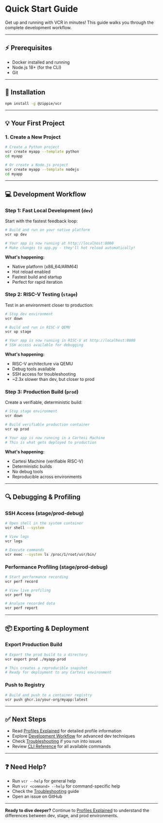 # Quick Start Guide

Get up and running with VCR in minutes! This guide walks you through the complete development workflow.

---

## :zap: Prerequisites

- Docker installed and running
- Node.js 18+ (for the CLI)
- Git

---

## :rocket: Installation

```bash
npm install -g @zippie/vcr
```

---

## :bulb: Your First Project

### 1. Create a New Project

```bash
# Create a Python project
vcr create myapp --template python
cd myapp

# Or create a Node.js project
vcr create myapp --template nodejs
cd myapp
```


---

## :computer: Development Workflow

### Step 1: Fast Local Development (`dev`)

Start with the fastest feedback loop:

```bash
# Build and run on your native platform
vcr up dev

# Your app is now running at http://localhost:8080
# Make changes to app.py - they'll hot reload automatically!
```

**What's happening:**
- Native platform (x86_64/ARM64)
- Hot reload enabled
- Fastest build and startup
- Perfect for rapid iteration

### Step 2: RISC-V Testing (`stage`)

Test in an environment closer to production:

```bash
# Stop dev environment
vcr down

# Build and run in RISC-V QEMU
vcr up stage

# Your app is now running in RISC-V at http://localhost:8080
# SSH access available for debugging
```

**What's happening:**
- RISC-V architecture via QEMU
- Debug tools available
- SSH access for troubleshooting
- ~2.3x slower than dev, but closer to prod

### Step 3: Production Build (`prod`)

Create a verifiable, deterministic build:

```bash
# Stop stage environment
vcr down

# Build verifiable production container
vcr up prod

# Your app is now running in a Cartesi Machine
# This is what gets deployed to production
```

**What's happening:**
- Cartesi Machine (verifiable RISC-V)
- Deterministic builds
- No debug tools
- Reproducible across environments

---

## :mag: Debugging & Profiling

### SSH Access (stage/prod-debug)

```bash
# Open shell in the system container
vcr shell --system

# View logs
vcr logs

# Execute commands
vcr exec --system ls /proc/1/root/usr/bin/
```

### Performance Profiling (stage/prod-debug)

```bash
# Start performance recording
vcr perf record

# View live profiling
vcr perf top

# Analyze recorded data
vcr perf report
```

---

## :package: Exporting & Deployment

### Export Production Build

```bash
# Export the prod build to a directory
vcr export prod ./myapp-prod

# This creates a reproducible snapshot
# Ready for deployment to any Cartesi environment
```

### Push to Registry

```bash
# Build and push to a container registry
vcr push ghcr.io/your-org/myapp:latest
```

---

## :white_check_mark: Next Steps

- Read [Profiles Explained](profiles.md) for detailed profile information
- Explore [Development Workflow](dev.md) for advanced dev techniques
- Check [Troubleshooting](troubleshooting.md) if you run into issues
- Review [CLI Reference](cli-reference.md) for all available commands

---

## :question: Need Help?

- Run `vcr --help` for general help
- Run `vcr <command> --help` for command-specific help
- Check the [Troubleshooting](troubleshooting.md) guide
- Open an issue on GitHub

---

**Ready to dive deeper?** Continue to [Profiles Explained](profiles.md) to understand the differences between dev, stage, and prod environments. 